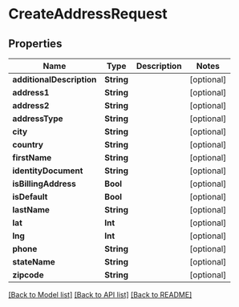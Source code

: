 # CreateAddressRequest

## Properties
Name | Type | Description | Notes
------------ | ------------- | ------------- | -------------
**additionalDescription** | **String** |  | [optional] 
**address1** | **String** |  | [optional] 
**address2** | **String** |  | [optional] 
**addressType** | **String** |  | [optional] 
**city** | **String** |  | [optional] 
**country** | **String** |  | [optional] 
**firstName** | **String** |  | [optional] 
**identityDocument** | **String** |  | [optional] 
**isBillingAddress** | **Bool** |  | [optional] 
**isDefault** | **Bool** |  | [optional] 
**lastName** | **String** |  | [optional] 
**lat** | **Int** |  | [optional] 
**lng** | **Int** |  | [optional] 
**phone** | **String** |  | [optional] 
**stateName** | **String** |  | [optional] 
**zipcode** | **String** |  | [optional] 

[[Back to Model list]](../README.md#documentation-for-models) [[Back to API list]](../README.md#documentation-for-api-endpoints) [[Back to README]](../README.md)


